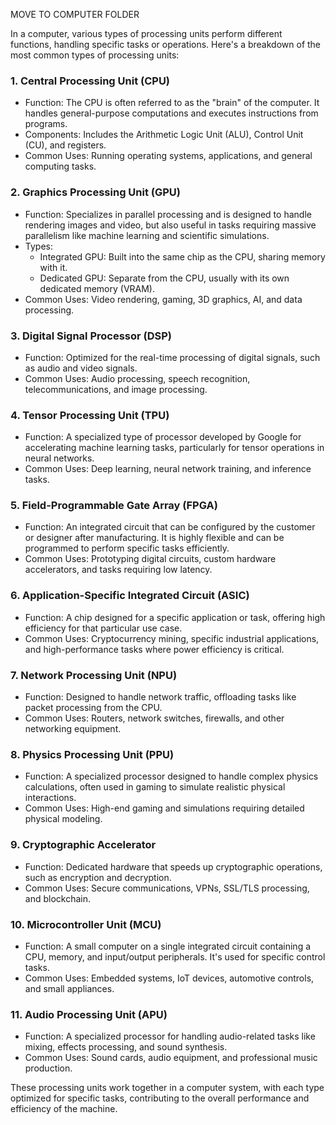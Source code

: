 MOVE TO COMPUTER FOLDER

In a computer, various types of processing units perform different functions, handling specific tasks or operations. Here's a breakdown of the most common types of processing units:

### 1. Central Processing Unit (CPU)
   - Function: The CPU is often referred to as the "brain" of the computer. It handles general-purpose computations and executes instructions from programs.
   - Components: Includes the Arithmetic Logic Unit (ALU), Control Unit (CU), and registers.
   - Common Uses: Running operating systems, applications, and general computing tasks.

### 2. Graphics Processing Unit (GPU)
   - Function: Specializes in parallel processing and is designed to handle rendering images and video, but also useful in tasks requiring massive parallelism like machine learning and scientific simulations.
   - Types:
     - Integrated GPU: Built into the same chip as the CPU, sharing memory with it.
     - Dedicated GPU: Separate from the CPU, usually with its own dedicated memory (VRAM).
   - Common Uses: Video rendering, gaming, 3D graphics, AI, and data processing.

### 3. Digital Signal Processor (DSP)
   - Function: Optimized for the real-time processing of digital signals, such as audio and video signals.
   - Common Uses: Audio processing, speech recognition, telecommunications, and image processing.

### 4. Tensor Processing Unit (TPU)
   - Function: A specialized type of processor developed by Google for accelerating machine learning tasks, particularly for tensor operations in neural networks.
   - Common Uses: Deep learning, neural network training, and inference tasks.

### 5. Field-Programmable Gate Array (FPGA)
   - Function: An integrated circuit that can be configured by the customer or designer after manufacturing. It is highly flexible and can be programmed to perform specific tasks efficiently.
   - Common Uses: Prototyping digital circuits, custom hardware accelerators, and tasks requiring low latency.

### 6. Application-Specific Integrated Circuit (ASIC)
   - Function: A chip designed for a specific application or task, offering high efficiency for that particular use case.
   - Common Uses: Cryptocurrency mining, specific industrial applications, and high-performance tasks where power efficiency is critical.

### 7. Network Processing Unit (NPU)
   - Function: Designed to handle network traffic, offloading tasks like packet processing from the CPU.
   - Common Uses: Routers, network switches, firewalls, and other networking equipment.

### 8. Physics Processing Unit (PPU)
   - Function: A specialized processor designed to handle complex physics calculations, often used in gaming to simulate realistic physical interactions.
   - Common Uses: High-end gaming and simulations requiring detailed physical modeling.

### 9. Cryptographic Accelerator
   - Function: Dedicated hardware that speeds up cryptographic operations, such as encryption and decryption.
   - Common Uses: Secure communications, VPNs, SSL/TLS processing, and blockchain.

### 10. Microcontroller Unit (MCU)
   - Function: A small computer on a single integrated circuit containing a CPU, memory, and input/output peripherals. It's used for specific control tasks.
   - Common Uses: Embedded systems, IoT devices, automotive controls, and small appliances.

### 11. Audio Processing Unit (APU)
   - Function: A specialized processor for handling audio-related tasks like mixing, effects processing, and sound synthesis.
   - Common Uses: Sound cards, audio equipment, and professional music production.

These processing units work together in a computer system, with each type optimized for specific tasks, contributing to the overall performance and efficiency of the machine.
